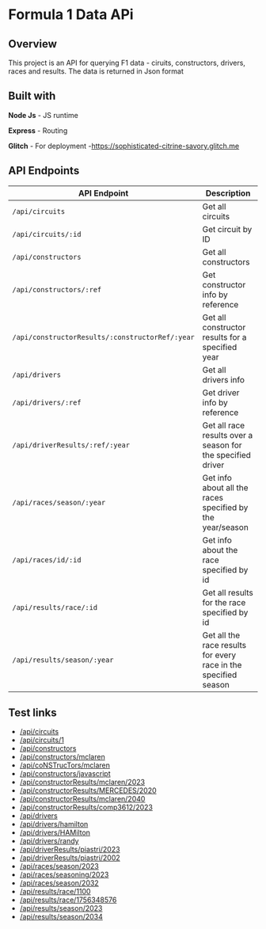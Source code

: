 # Formula 1 Data APi
## Overview

This project is an API for querying F1 data - ciruits, constructors, drivers, races and results. The data is returned in Json format 

## Built with

**Node Js** - JS runtime

**Express** - Routing

**Glitch** - For deployment -https://sophisticated-citrine-savory.glitch.me

## API Endpoints

| API Endpoint                                    | Description                                                     | 
|-------------------------------------------------|-----------------------------------------------------------------|
| `/api/circuits`                                 | Get all circuits                                                | 
| `/api/circuits/:id`                             | Get circuit by ID                                               | 
| `/api/constructors`                             | Get all constructors                                            | 
| `/api/constructors/:ref`                        | Get constructor info by reference                               | 
| `/api/constructorResults/:constructorRef/:year` | Get all constructor results for a specified year                | 
| `/api/drivers`                                  | Get all drivers info                                            | 
| `/api/drivers/:ref`                             | Get driver info by reference                                    | 
| `/api/driverResults/:ref/:year`                 | Get all race results over a season for the specified driver     | 
| `/api/races/season/:year`                       | Get info about all the races specified by the year/season       | 
| `/api/races/id/:id`                             | Get info about the race specified by id                         | 
| `/api/results/race/:id`                         | Get all results for the race specified by id                    | 
| `/api/results/season/:year`                     | Get all the race results for every race in the specified season | 



## Test links

- [/api/circuits](https://sophisticated-citrine-savory.glitch.me/api/circuits)
- [/api/circuits/1](https://sophisticated-citrine-savory.glitch.me/api/circuits/1)
- [/api/constructors](https://sophisticated-citrine-savory.glitch.me/api/constructors)
- [/api/constructors/mclaren](https://sophisticated-citrine-savory.glitch.me/api/constructors/mclaren)
- [/api/coNSTrucTors/mclaren](https://sophisticated-citrine-savory.glitch.me/api/coNSTrucTors/mclaren)
- [/api/constructors/javascript](https://sophisticated-citrine-savory.glitch.me/api/constructors/javascript)
- [/api/constructorResults/mclaren/2023](https://sophisticated-citrine-savory.glitch.me/api/constructorResults/mclaren/2023)
- [/api/constructorResults/MERCEDES/2020](https://sophisticated-citrine-savory.glitch.me/api/constructorResults/MERCEDES/2020)
- [/api/constructorResults/mclaren/2040](https://sophisticated-citrine-savory.glitch.me/api/constructorResults/mclaren/2040)
- [/api/constructorResults/comp3612/2023](https://sophisticated-citrine-savory.glitch.me/api/constructorResults/comp3612/2023)
- [/api/drivers](https://sophisticated-citrine-savory.glitch.me/api/drivers)       
- [/api/drivers/hamilton](https://sophisticated-citrine-savory.glitch.me/api/drivers/hamilton)
- [/api/drivers/HAMilton](https://sophisticated-citrine-savory.glitch.me/api/drivers/HAMilton)
- [/api/drivers/randy](https://sophisticated-citrine-savory.glitch.me/api/drivers/randy)
- [/api/driverResults/piastri/2023](https://sophisticated-citrine-savory.glitch.me/api/driverResults/piastri/2023) 
- [/api/driverResults/piastri/2002](https://sophisticated-citrine-savory.glitch.me/api/driverResults/piastri/2002) 
- [/api/races/season/2023](https://sophisticated-citrine-savory.glitch.me/api/races/season/2023)
- [/api/races/seasoning/2023](https://sophisticated-citrine-savory.glitch.me/api/races/seasoning/2023)
- [/api/races/season/2032](https://sophisticated-citrine-savory.glitch.me/api/races/season/2032)
- [/api/results/race/1100](https://sophisticated-citrine-savory.glitch.me/api/results/race/1100)
- [/api/results/race/1756348576](https://sophisticated-citrine-savory.glitch.me/api/results/race/1756348576)
- [/api/results/season/2023](https://sophisticated-citrine-savory.glitch.me/api/results/season/2023)
- [/api/results/season/2034](https://sophisticated-citrine-savory.glitch.me/api/results/season/2034)




